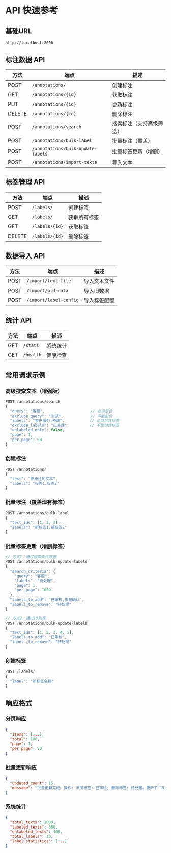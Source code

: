 # API 快速参考

## 基础URL
```
http://localhost:8000
```

## 标注数据 API

| 方法 | 端点 | 描述 |
|------|------|------|
| POST | `/annotations/` | 创建标注 |
| GET | `/annotations/{id}` | 获取标注 |
| PUT | `/annotations/{id}` | 更新标注 |
| DELETE | `/annotations/{id}` | 删除标注 |
| POST | `/annotations/search` | 搜索标注（支持高级筛选） |
| POST | `/annotations/bulk-label` | 批量标注（覆盖） |
| POST | `/annotations/bulk-update-labels` | 批量标签更新（增删） |
| POST | `/annotations/import-texts` | 导入文本 |

## 标签管理 API

| 方法 | 端点 | 描述 |
|------|------|------|
| POST | `/labels/` | 创建标签 |
| GET | `/labels/` | 获取所有标签 |
| GET | `/labels/{id}` | 获取标签 |
| DELETE | `/labels/{id}` | 删除标签 |

## 数据导入 API

| 方法 | 端点 | 描述 |
|------|------|------|
| POST | `/import/text-file` | 导入文本文件 |
| POST | `/import/old-data` | 导入旧数据 |
| POST | `/import/label-config` | 导入标签配置 |

## 统计 API

| 方法 | 端点 | 描述 |
|------|------|------|
| GET | `/stats` | 系统统计 |
| GET | `/health` | 健康检查 |

## 常用请求示例

### 高级搜索文本（增强版）
```javascript
POST /annotations/search
{
  "query": "客服",                    // 必须包含
  "exclude_query": "测试",            // 不能包含
  "labels": "客户服务,咨询",           // 必须包含标签
  "exclude_labels": "已处理",         // 不能包含标签
  "unlabeled_only": false,
  "page": 1,
  "per_page": 50
}
```

### 创建标注
```javascript
POST /annotations/
{
  "text": "要标注的文本",
  "labels": "标签1,标签2"
}
```

### 批量标注（覆盖现有标签）
```javascript
POST /annotations/bulk-label
{
  "text_ids": [1, 2, 3],
  "labels": "新标签1,新标签2"
}
```

### 批量标签更新（增删标签）
```javascript
// 方式1：通过搜索条件筛选
POST /annotations/bulk-update-labels
{
  "search_criteria": {
    "query": "客服",
    "labels": "待处理",
    "page": 1,
    "per_page": 1000
  },
  "labels_to_add": "已审核,质量确认",
  "labels_to_remove": "待处理"
}

// 方式2：通过ID列表
POST /annotations/bulk-update-labels
{
  "text_ids": [1, 2, 3, 4, 5],
  "labels_to_add": "已审核",
  "labels_to_remove": "待处理"
}
```

### 创建标签
```javascript
POST /labels/
{
  "label": "新标签名称"
}
```

## 响应格式

### 分页响应
```json
{
  "items": [...],
  "total": 100,
  "page": 1,
  "per_page": 50
}
```

### 批量更新响应
```json
{
  "updated_count": 15,
  "message": "批量更新完成。操作: 添加标签: 已审核; 删除标签: 待处理。更新了 15 条记录。"
}
```

### 系统统计
```json
{
  "total_texts": 1000,
  "labeled_texts": 600,
  "unlabeled_texts": 400,
  "total_labels": 10,
  "label_statistics": [...]
}
``` 